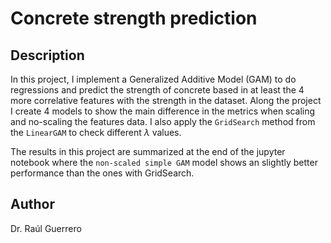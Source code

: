# Concrete  strength prediction

## Description

In this project, I implement a Generalized Additive Model (GAM) to do regressions and predict the strength of concrete based in at least the 4 more correlative features with the strength in the dataset. Along the project I create 4 models to show the main difference in the metrics when scaling and no-scaling the features data. I also apply the ``GridSearch`` method from the ``LinearGAM`` to check different $\lambda$ values. 

The results in this project are summarized at the end of the jupyter notebook where the ``non-scaled simple GAM`` model shows an slightly better performance than the ones with GridSearch.


## Author
Dr. Raúl Guerrero
